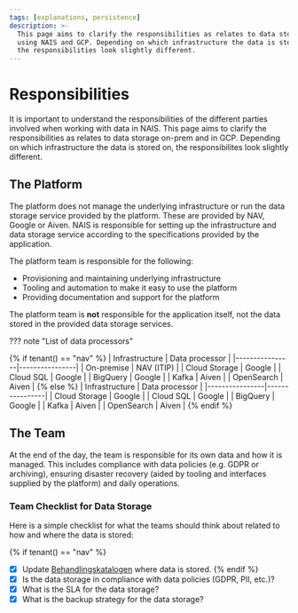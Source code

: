 ```yaml
---
tags: [explanations, persistence]
description: >-
  This page aims to clarify the responsibilities as relates to data storage
  using NAIS and GCP. Depending on which infrastructure the data is stored on,
  the responsibilities look slightly different.
---
```


# Responsibilities

It is important to understand the responsibilities of the different parties involved when working with data in NAIS. This page aims to clarify the responsibilities as relates to data storage on-prem and in GCP. Depending on which infrastructure the data is stored on, the responsibilites look slightly different.

## The Platform

The platform does not manage the underlying infrastructure or run the data storage service provided by the platform.
These are provided by NAV, Google or Aiven.
NAIS is responsible for setting up the infrastructure and data storage service according to the specifications provided by the application.

The platform team is responsible for the following:

* Provisioning and maintaining underlying infrastructure
* Tooling and automation to make it easy to use the platform
* Providing documentation and support for the platform

The platform team is **not** responsible for the application itself, not the data stored in the provided data storage services.

??? note "List of data processors"

{% if tenant() == "nav" %}
    | Infrastructure | Data processor |
    |----------------|----------------|
    | On-premise      | NAV (ITIP)     |
    | Cloud Storage  | Google         |
    | Cloud SQL      | Google         |
    | BigQuery       | Google         |
    | Kafka          | Aiven          |
    | OpenSearch     | Aiven          |
{% else %}
    | Infrastructure | Data processor |
    |----------------|----------------|
    | Cloud Storage  | Google         |
    | Cloud SQL      | Google         |
    | BigQuery       | Google         |
    | Kafka          | Aiven          |
    | OpenSearch     | Aiven          |
{% endif %}

## The Team

At the end of the day, the team is responsible for its own data and how it is managed. This includes compliance with data policies (e.g. GDPR or archiving), ensuring disaster recovery (aided by tooling and interfaces supplied by the platform) and daily operations.

### Team Checklist for Data Storage

Here is a simple checklist for what the teams should think about related to how and where the data is stored:

{% if tenant() == "nav" %}
* [x] Update [Behandlingskatalogen](https://behandlingskatalog.nais.adeo.no) where data is stored.
{% endif %}
* [x] Is the data storage in compliance with data policies (GDPR, PII, etc.)?
* [x] What is the SLA for the data storage?
* [x] What is the backup strategy for the data storage?
